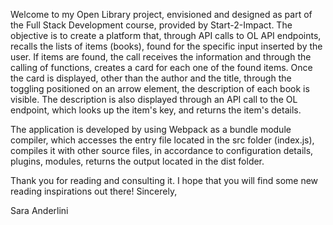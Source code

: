 Welcome to my Open Library project, envisioned and designed as part of the Full Stack Development course, provided by Start-2-Impact.
The objective is to create a platform that, through API calls to OL API endpoints, recalls the lists of items (books), found for the specific input inserted by the user.
If items are found, the call receives the information and through the calling of functions, creates a card for each one of the found items.
Once the card is displayed, other than the author and the title, through the toggling positioned on an arrow element, the description of each book is visible. 
The description is also displayed through an API call to the OL endpoint, which looks up the item's key, and returns the item's details.

The application is developed by using Webpack as a bundle module compiler, which accesses the entry file located in the src folder (index.js), compiles it with other source files, in accordance to configuration details, plugins, modules, returns the output located in the dist folder.

Thank you for reading and consulting it.
I hope that you will find some new reading inspirations out there!
Sincerely,

Sara Anderlini
